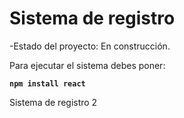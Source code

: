 <h1> Sistema de registro </h1>

-Estado del proyecto: En construcción.

Para ejecutar el sistema debes poner:

**`npm install react`**

Sistema de registro 2 
